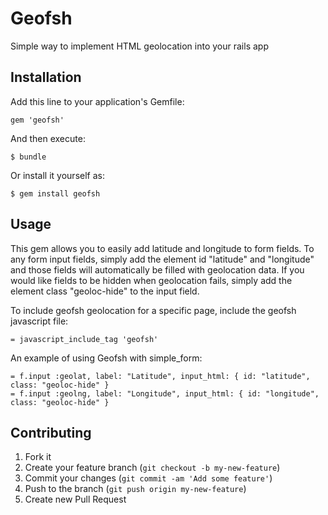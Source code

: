 # Geofsh

Simple way to implement HTML geolocation into your rails app

## Installation

Add this line to your application's Gemfile:

    gem 'geofsh'

And then execute:

    $ bundle

Or install it yourself as:

    $ gem install geofsh

## Usage

This gem allows you to easily add latitude and longitude to form fields. To any form input fields, simply add the element id "latitude" and "longitude" and those fields will automatically be filled with geolocation data. If you would like fields to be hidden when geolocation fails, simply add the element class "geoloc-hide" to the input field.

To include geofsh geolocation for a specific page, include the geofsh javascript file:

    = javascript_include_tag 'geofsh'

An example of using Geofsh with simple_form:

    = f.input :geolat, label: "Latitude", input_html: { id: "latitude", class: "geoloc-hide" }
    = f.input :geolng, label: "Longitude", input_html: { id: "longitude", class: "geoloc-hide" }

## Contributing

1. Fork it
2. Create your feature branch (`git checkout -b my-new-feature`)
3. Commit your changes (`git commit -am 'Add some feature'`)
4. Push to the branch (`git push origin my-new-feature`)
5. Create new Pull Request
